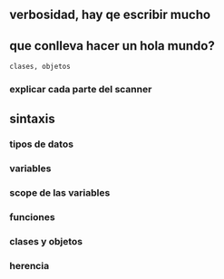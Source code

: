 ## verbosidad, hay qe escribir mucho

## que conlleva hacer un hola mundo?
    clases, objetos

### explicar cada parte del scanner

## sintaxis

### tipos de datos

### variables

### scope de las variables

### funciones

### clases y objetos

### herencia
